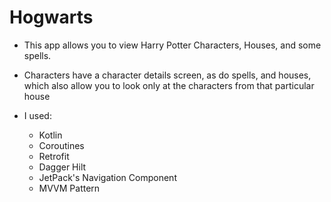 # Hogwarts

- This app allows you to view Harry Potter Characters, Houses, and some spells.
- Characters have a character details screen, as do spells, and houses, which also allow you to look only at the characters from that particular house

- I used:
  - Kotlin
  - Coroutines
  - Retrofit
  - Dagger Hilt
  - JetPack's Navigation Component
  - MVVM Pattern
  
